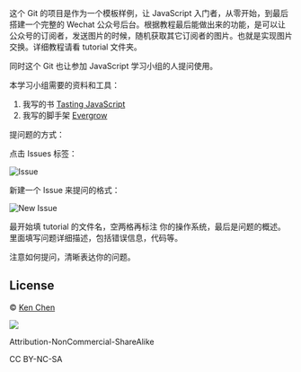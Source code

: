 这个 Git 的项目是作为一个模板样例，让 JavaScript 入门者，从零开始，到最后搭建一个完整的 Wechat 公众号后台。根据教程最后能做出来的功能，是可以让公众号的订阅者，发送图片的时候，随机获取其它订阅者的图片。也就是实现图片交换。详细教程请看 tutorial 文件夹。  

同时这个 Git 也让参加 JavaScript 学习小组的人提问使用。  

[Tasting JavaScript]:https://leanpub.com/tasting-javascript
[Evergrow]: https://github.com/kenspirit/generator-evergrow

本学习小组需要的资料和工具：  

1. 我写的书 [Tasting JavaScript][]  
2. 我写的脚手架 [Evergrow][]

提问题的方式：

点击 Issues 标签：

![Issue](http://thinkingincrowd.u.qiniudn.com/javascript-study-group-issue.png)

新建一个 Issue 来提问的格式：

![New Issue](http://thinkingincrowd.u.qiniudn.com/javascript-study-group-new-issue.png)

最开始填 tutorial 的文件名，空两格再标注 你的操作系统，最后是问题的概述。里面填写问题详细描述，包括错误信息，代码等。  

注意如何提问，清晰表达你的问题。

## License

 © [Ken Chen](http://www.thinkingincrowd.me)

![](https://licensebuttons.net/l/by-nc-sa/3.0/88x31.png)

Attribution-NonCommercial-ShareAlike  

CC BY-NC-SA
